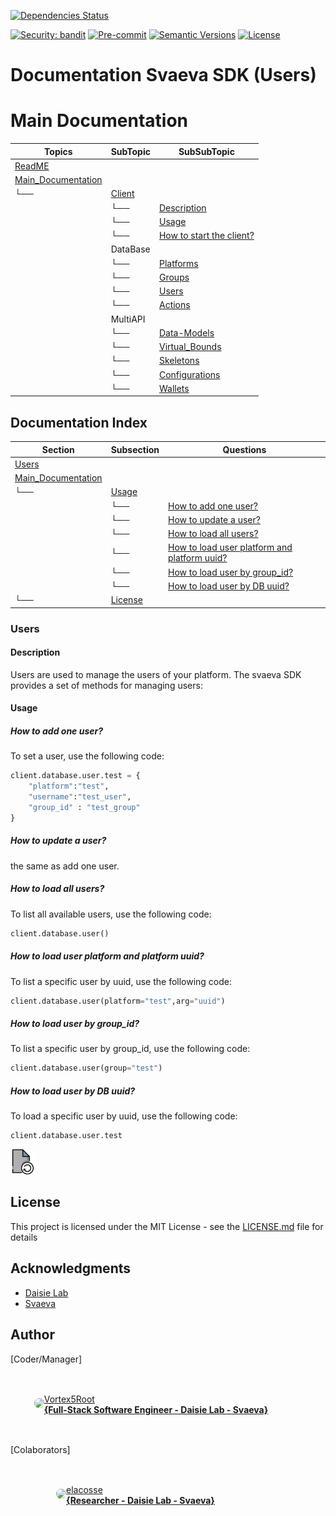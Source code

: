 [![Dependencies Status](https://img.shields.io/badge/dependencies-up%20to%20date-brightgreen.svg)](https://github.com/Daisie-Bell/svaeva-sdk/svaeva-sdk/pulls?utf8=%E2%9C%93&q=is%3Apr%20author%3Aapp%2Fdependabot)

[![Security: bandit](https://img.shields.io/badge/security-bandit-green.svg)](https://github.com/PyCQA/bandit)
[![Pre-commit](https://img.shields.io/badge/pre--commit-enabled-brightgreen?logo=pre-commit&logoColor=white)](https://github.com/Daisie-Bell/svaeva-sdk/svaeva-sdk/blob/master/.pre-commit-config.yaml)
[![Semantic Versions](https://img.shields.io/badge/%20%20%F0%9F%93%A6%F0%9F%9A%80-semantic--versions-e10079.svg)](https://github.com/Daisie-Bell/svaeva-sdk/svaeva-sdk/releases)
[![License](https://img.shields.io/github/license/svaeva-sdk/svaeva-sdk)](https://github.com/Daisie-Bell/svaeva-sdk/svaeva-sdk/LICENSE)

# Documentation Svaeva SDK (Users)

# Main Documentation

| Topics | SubTopic | SubSubTopic |
| ----- | ----- | ----- |
| [ReadME](../README.md) |  |  |
| [Main_Documentation](#Documentation) |  |  |
|  └── | [Client](#Client) |  |
|   | └── | [Description](#Description) |
|   | └── | [Usage](#Usage) |
|   | └── | [How to start the client?](#How-to-start-the-client) |
|   | DataBase |  |
|   |  └──     | [Platforms](../DataBase/Platforms/README.md) |
|   |  └──     | [Groups](../DataBase/Groups/README.md) |
|   |  └──     | [Users](../DataBase/Users/README.md) |
|   |  └──     | [Actions](../DataBase/Actions/README.md) |
|   | MultiAPI |  |
|   |  └──     | [Data-Models](../../DataModels/README.md) |
|   |  └──     | [Virtual_Bounds](../../VirtualBounds/README.md) |
|   |  └──     | [Skeletons](../../Skeletons/README.md) |
|   |  └──     | [Configurations](../../Configurations/README.md) |
|   |  └──     | [Wallets](../../MultiAPI/Wallets/README.md) |

## Documentation Index

| Section | Subsection | Questions |
| ------- | ---------- | ------- |
| [Users](#Users) |  |  |
| [Main_Documentation](../../Main.md) |  |  |
|    └──  | [Usage](#Usage) |  |
|         | └── | [How to add one user?](#how-to-add-one-user) |
|         | └── | [How to update a user?](#how-to-update-a-user) |
|         | └── | [How to load all users?](#how-to-load-all-users) |
|         | └── | [How to load user platform and platform uuid?](#how-to-load-user-platform-and-platform-uuid) |
|         | └── | [How to load user by group_id?](#how-to-load-user-by-group_id) |
|         | └── | [How to load user by DB uuid?](#how-to-load-user-by-db-uuid) |
|    └──  | [License](#License) |  |


### Users

#### Description

Users are used to manage the users of your platform. The svaeva SDK provides a set of methods for managing users:

#### Usage

##### How to add one user?

To set a user, use the following code:

```python
client.database.user.test = {
    "platform":"test",
    "username":"test_user",
    "group_id" : "test_group"
}
```

##### How to update a user?

the same as add one user.

##### How to load all users?

To list all available users, use the following code:

```python
client.database.user()
```

##### How to load user platform and platform uuid?

To list a specific user by uuid, use the following code:

```python
client.database.user(platform="test",arg="uuid")
```

##### How to load user by group_id?

To list a specific user by group_id, use the following code:

```python
client.database.user(group="test")
```

##### How to load user by DB uuid?

To load a specific user by uuid, use the following code:

```python
client.database.user.test
```

<a href="#index" class="button">
    <img src="./icons/file-reload-svgrepo-com.svg" alt="Return" width="40" height="40" class="icon">
</a>

## License

This project is licensed under the MIT License - see the [LICENSE.md](../../LICENSE.md) file for details

## Acknowledgments

-   [Daisie Lab](https://daisie.com/)
-   [Svaeva](https://svaeva.com/)

## Author


[Coder/Manager]

<a href="https://github.com/Vortex5Root">
    <div style="display: flex; justify-content: center; align-items: center; height: 100px; width: 450px;">
        <img src=https://avatars.githubusercontent.com/u/102427260?v=4 width=50 style="border-radius: 50%;"></img>
        <a href="https://github.com/Vortex5Root">Vortex5Root <br><b>        {Full-Stack Software Engineer - Daisie Lab - Svaeva}</b></a>
    </div>
</a>


[Colaborators]

<a href="https://github.com/elacosse">
    <div style="display: flex; justify-content: center; align-items: center; height: 100px; width: 400px;">
        <img src=https://avatars.githubusercontent.com/u/20797023?v=4 width=50 style="border-radius: 50%;">
        <a href="https://github.com/elacosse">elacosse <br><b>{Researcher - Daisie Lab - Svaeva}</b> </a>
    </div>
</a>